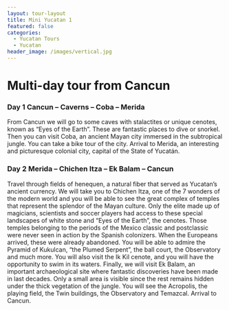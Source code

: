 ```yaml
---
layout: tour-layout
title: Mini Yucatan 1
featured: false
categories:
  - Yucatan Tours
  - Yucatan
header_image: /images/vertical.jpg
---
```

# Multi-day tour from Cancun

### Day 1 Cancun – Caverns – Coba – Merida

From Cancun we will go to some caves with stalactites or unique cenotes, known as “Eyes of the Earth”. These are fantastic places to dive or snorkel. Then you can visit Coba, an ancient Mayan city immersed in the subtropical jungle. You can take a bike tour of the city. Arrival to Merida, an interesting and picturesque colonial city, capital of the State of Yucatán.

### Day 2 Merida – Chichen Itza – Ek Balam – Cancun

Travel through fields of henequen, a natural fiber that served as Yucatan’s ancient currency. We will take you to Chichen Itza, one of the 7 wonders of the modern world and you will be able to see the great complex of temples that represent the splendor of the Mayan culture.
Only the elite made up of magicians, scientists and soccer players had access to these special landscapes of white stone and “Eyes of the Earth”, the cenotes. Those temples belonging to the periods of the Mexico classic and postclassic were never seen in action by the Spanish colonizers. When the Europeans arrived, these were already abandoned. You will be able to admire the Pyramid of Kukulcan, “the Plumed Serpent”, the ball court, the Observatory and much more. You will also visit the Ik Kil cenote, and you will have the opportunity to swim in its waters.
Finally, we will visit Ek Balam, an important archaeological site where fantastic discoveries have been made in last decades. Only a small area is visible since the rest remains hidden under the thick vegetation of the jungle. You will see the Acropolis, the playing field, the Twin buildings, the Observatory and Temazcal. Arrival to Cancun.